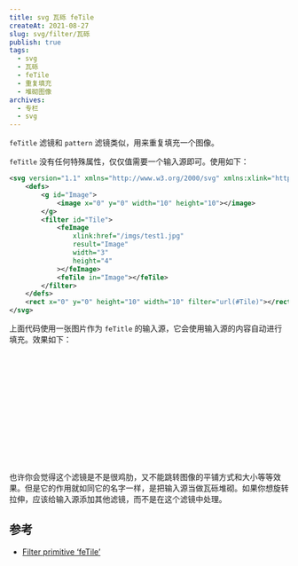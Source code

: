 ```yaml
---
title: svg 瓦砾 feTile
createAt: 2021-08-27
slug: svg/filter/瓦砾
publish: true
tags:
  - svg
  - 瓦砾
  - feTile
  - 重复填充
  - 堆砌图像
archives:
  - 专栏
  - svg
---
```


`feTitle` 滤镜和 `pattern` 滤镜类似，用来重复填充一个图像。

`feTitle` 没有任何特殊属性，仅仅值需要一个输入源即可。使用如下：

```xml
<svg version="1.1" xmlns="http://www.w3.org/2000/svg" xmlns:xlink="http://www.w3.org/1999/xlink" width="200" height="200" viewBox="0 0 10 10">
	<defs>
		<g id="Image">
			<image x="0" y="0" width="10" height="10"></image>
		</g>
		<filter id="Tile">
			<feImage
				xlink:href="/imgs/test1.jpg"
				result="Image"
				width="3"
				height="4"
			></feImage>
			<feTile in="Image"></feTile>
		</filter>
	</defs>
	<rect x="0" y="0" height="10" width="10" filter="url(#Tile)"></rect>
</svg>
```

上面代码使用一张图片作为 `feTitle` 的输入源，它会使用输入源的内容自动进行填充。效果如下：

<svg version="1.1" xmlns="http://www.w3.org/2000/svg" xmlns:xlink="http://www.w3.org/1999/xlink" width="200" height="200" viewBox="0 0 10 10">
	<defs>
		<g id="Image">
			<image x="0" y="0" width="10" height="10"></image>
		</g>
		<filter id="Tile">
			<feImage xlink:href="/imgs/test1.jpg" result="Image" width="3" height="4"></feImage>
			<feTile in="Image"></feTile>
		</filter>
	</defs>
	<rect x="0" y="0" height="10" width="10" filter="url(#Tile)"></rect>
</svg>

也许你会觉得这个滤镜是不是很鸡肋，又不能跳转图像的平铺方式和大小等等效果。但是它的作用就如同它的名字一样，是把输入源当做瓦砾堆砌。如果你想旋转拉伸，应该给输入源添加其他滤镜，而不是在这个滤镜中处理。

## 参考

- [Filter primitive ‘feTile’][1]

[1]: https://www.w3.org/TR/SVG11/filters.html#feTileElement
